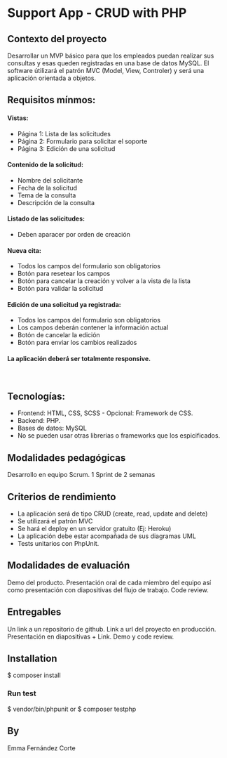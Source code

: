 # Support App - CRUD with PHP


## Contexto del proyecto
Desarrollar un MVP básico para que los empleados puedan realizar 
sus consultas y esas queden registradas en una base de datos MySQL. 
El software útilizará el patrón MVC (Model, View, Controler) 
y será una aplicación orientada a objetos.

## Requisitos mínmos:

#### Vistas: 
- Página 1: Lista de las solicitudes
- Página 2: Formulario para solicitar el soporte
- Página 3: Edición de una solicitud​

#### Contenido de la solicitud:
- Nombre del solicitante
- Fecha de la solicitud
- Tema de la consulta
- Descripción de la consulta
​
#### Listado de las solicitudes:
- Deben aparacer por orden de creación
​
#### Nueva cita:
- Todos los campos del formulario son obligatorios
- Botón para resetear los campos
- Botón para cancelar la creación y volver a la vista de la lista
- Botón para validar la solicitud

#### Edición de una solicitud ya registrada:
- Todos los campos del formulario son obligatorios
- Los campos deberán contener la información actual
- Botón de cancelar la edición
- Botón para enviar los cambios realizados

#### La aplicación deberá ser totalmente responsive.
​

## Tecnologías:

- Frontend: HTML, CSS, SCSS - Opcional: Framework de CSS.
- Backend: PHP.
- Bases de datos: MySQL
- No se pueden usar otras librerias o frameworks que los espicificados.

## Modalidades pedagógicas
Desarrollo en equipo Scrum. 1 Sprint de 2 semanas

## Criterios de rendimiento
- La aplicación será de tipo CRUD (create, read, update and delete)
- Se utilizará el patrón MVC
- Se hará el deploy en un servidor gratuito (Ej: Heroku)
- La aplicación debe estar acompañada de sus diagramas UML
- Tests unitarios con PhpUnit.

## Modalidades de evaluación
Demo del producto. Presentación oral de cada miembro del equipo así como presentación con diapositivas del flujo de trabajo. Code review.

## Entregables
Un link a un repositorio de github. Link a url del proyecto en producción. Presentación en diapositivas + Link. Demo y code review.

## Installation

$ composer install

### Run test

$ vendor/bin/phpunit
or
$ composer testphp

## By
Emma Fernández Corte

